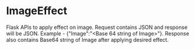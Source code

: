 # ImageEffect
Flask APIs to apply effect on image.
Request contains JSON and response will be JSON.
Example - {"Image":"<Base 64 string of Image>"}.
Response also contains Base64 string of Image after applying desired effect.
